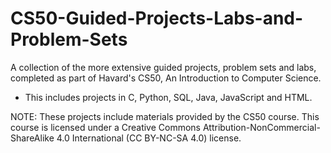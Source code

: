 # CS50-Guided-Projects-Labs-and-Problem-Sets

A collection of the more extensive guided projects, problem sets and labs, completed as part of Havard's CS50, An Introduction to Computer Science.  

- This includes projects in C, Python, SQL, Java, JavaScript and HTML. 




NOTE: These projects include materials provided by the CS50 course. This course is licensed under a Creative Commons Attribution-NonCommercial-ShareAlike 4.0 International (CC BY-NC-SA 4.0) license. 
